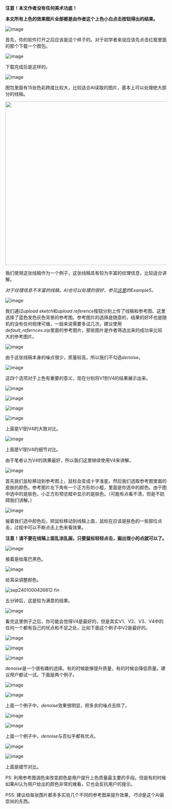 **注意！本文作者没有任何美术功底！**

**本文所有上色的效果图片全部都是由作者这个上色小白点击按钮得出的结果。**

![image](https://user-images.githubusercontent.com/19834515/30780925-601df226-a148-11e7-9af2-1c3165bdd6f7.png)

首先，你的软件打开之后应该是这个样子的。对于初学者来说应该先点击红框里面的那个下载一个图包。

![image](https://user-images.githubusercontent.com/19834515/30780911-3577021a-a148-11e7-85fd-b76eeea8a31a.png)

下载完成后是这样的。

![image](https://user-images.githubusercontent.com/19834515/30780936-83e1c46c-a148-11e7-9e68-2eea4ad4639c.png)

图包里面有15张色彩跨度比较大，比较适合AI读取的图片，基本上可以处理绝大部分的线稿。

<img src="https://user-images.githubusercontent.com/19834515/30780973-55764520-a149-11e7-8539-a6ff758be8bf.jpg" height = "512"/>

我们使用这张线稿作为一个例子，这张线稿具有较为丰富的纹理信息，比较适合讲解。

*对于纹理信息不丰富的线稿，AI也可以处理的很好，参见[这里](https://github.com/lllyasviel/style2paints/blob/master/README.md)的Example5。*

![image](https://user-images.githubusercontent.com/19834515/30781065-0a56eca0-a14b-11e7-8d9e-c9ca94ebdad5.png)

我们通过*upload sketch*和*upload reference*按钮分别上传了线稿和参考图。这里选择了蓝色发色灰色背景的参考图。参考图片的选择是随意的，结果的好坏也是随机的没有任何规律可循，一般来说需要多试几次。建议使用*default_refernces.zip*里面的参考图片，那些图片是作者筛选出来的成功率比较大的参考图片。

![image](https://user-images.githubusercontent.com/19834515/30781114-d5fe5b5e-a14b-11e7-8d01-2f459a3baccf.png)

由于这张线稿本身的噪点很少，质量较高，所以我们不勾选*denoise*。

![image](https://user-images.githubusercontent.com/19834515/30781146-a850f95e-a14c-11e7-8f6d-ea45159979f1.png)

这四个选项对于上色有重要的意义，现在分别将V1到V4的结果展示出来。

![image](https://user-images.githubusercontent.com/19834515/30781175-f61130f0-a14c-11e7-90bc-e0643b830052.png)

![image](https://user-images.githubusercontent.com/19834515/30781183-17ca6f18-a14d-11e7-8975-78f79b22226a.png)

![image](https://user-images.githubusercontent.com/19834515/30781210-64efe372-a14d-11e7-9c69-7d213ad0f573.png)

![image](https://user-images.githubusercontent.com/19834515/30781221-950d49d2-a14d-11e7-8e4c-4a3a138ed9ac.png)

上面是V1到V4的大致对比。

![image](https://user-images.githubusercontent.com/19834515/30781245-1ebc5240-a14e-11e7-9c92-c70eae744af8.png)

上面是V1到V4的细节对比。

由于笔者认为V4的效果最好，所以我们这里继续使用V4来讲解。

![image](https://user-images.githubusercontent.com/19834515/30781636-81939cf0-a155-11e7-8f5f-b023cff12ad4.png)

首先我们鼠标移动到参考图上，鼠标会变成十字准星。然后我们选取参考图里面的皮肤的颜色。参考图片左下角有一个正方形的小框，里面是你选中的颜色。由于图中选中的是肤色，小正方形预览框中显示的是肤色。（可能有点看不清，但是不妨碍我们讲解。）

![image](https://user-images.githubusercontent.com/19834515/30781698-5bf1aec8-a156-11e7-9ee5-01ada5f5b7b4.png)

接着我们选中颜色后，把鼠标移动到线稿上面，鼠标在应该是肤色的一些部位点击，过程中可以不断点击上色来看效果。

**注意！请不要在线稿上面乱涂乱画，只要鼠标轻轻点击，画出很小的点就可以了。**

![image](https://user-images.githubusercontent.com/19834515/30781714-b948f3a6-a156-11e7-9e3c-1562bd6a33e1.png)

接着是给尾巴黑色。

![image](https://user-images.githubusercontent.com/19834515/30781725-f1555a50-a156-11e7-97ad-2c39fe5236cc.png)

给耳朵调整颜色。

![sep2401000426812 fin](https://user-images.githubusercontent.com/19834515/30781737-1599bf00-a157-11e7-8ddb-00de5416fe13.png)

五分钟后，这是较为满意的结果。

![image](https://user-images.githubusercontent.com/19834515/30781763-64f90538-a157-11e7-9394-2d32258721b1.png)

看完这里例子之后，你可能会觉得V4是最好的，但是其实V1、V2、V3、V4中的任何一个都有自己的优点和不足之处，比如下面这个例子中V2是最好的。

![image](https://user-images.githubusercontent.com/19834515/30924534-95c6cff6-a3e1-11e7-897b-b8871267489d.png)

![image](https://user-images.githubusercontent.com/19834515/30924506-811735dc-a3e1-11e7-88af-78dc2eeeedf6.png)

![image](https://user-images.githubusercontent.com/19834515/30924716-2981f64e-a3e2-11e7-9d51-ea2b67a8cda6.png)

*denoise*是一个很有趣的选择。有的时候能够提升质量，有的时候会降低质量。建议用户都试一试。下面是两个例子。

![image](https://user-images.githubusercontent.com/19834515/30781776-dae78986-a157-11e7-9b13-ff99f8e8bd68.png)

![image](https://user-images.githubusercontent.com/19834515/30781779-eac9c666-a157-11e7-8006-392cd0da9782.png)

上面一个例子中，*denoise*效果很明显，把多余的噪点去除了。

![image](https://user-images.githubusercontent.com/19834515/30781819-a2338256-a158-11e7-81ee-ba49b59c2655.png)

![image](https://user-images.githubusercontent.com/19834515/30781800-4a0c909a-a158-11e7-8f7f-0ecc3e516e12.png)

上面一个例子中，*denoise*与否似乎都有优点。

![image](https://user-images.githubusercontent.com/19834515/30781836-f94e5282-a158-11e7-9c0d-de837895a02a.png)

![image](https://user-images.githubusercontent.com/19834515/30781837-fd071e90-a158-11e7-9e7c-43d49bdf3b68.png)

上面是细节对比。

PS: 利用参考图调色来改变颜色是用户提升上色质量最主要的手段。但是有的时候如果AI认为用户给出的颜色非常的难看，它也会反抗用户的提示。

PSS: 建议给每张图片都多多实验几个不同的参考图来提升效果，*巧合*是这个AI最崇尚的东西。
